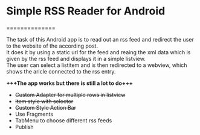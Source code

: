 <h1>Simple RSS Reader for Android</h1>
==============

<p>The task of this Android app is to read out an rss feed and redirect the user to the website of the according post.
<br>
It does it by using a static url for the feed and reaing the xml data which is given by the rss feed and displays it in a simple listview.
<br>
The user can select a listitem and is then redirected to a webview, which shows the aricle connected to the rss entry.
</p>

<p><b>+++The app works but there is still a lot to do+++</b>
<br>
<ul>
<li><del>Custom Adapter for multiple rows in listview</del></li>
<li><del>Item style with selector</del></li>
<li><del>Custom Style Action Bar</del></li>
<li>Use Fragments</li>
<li>TabMenu to choose different rss feeds</li>
<li>Publish</li>
</ul>

